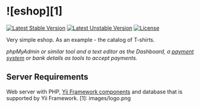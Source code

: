 ![eshop][1]
=======
[![Latest Stable Version](https://poser.pugx.org/earthperson/eshop/v/stable.svg)](https://packagist.org/packages/earthperson/eshop) [![Latest Unstable Version](https://poser.pugx.org/earthperson/eshop/v/unstable.svg)](https://packagist.org/packages/earthperson/eshop) [![License](https://poser.pugx.org/earthperson/eshop/license.svg)](https://packagist.org/packages/earthperson/eshop)

Very simple eshop. As an example - the catalog of T-shirts.

*phpMyAdmin or similar tool and a text editor as the Dashboard, a [payment system](https://money.yandex.ru/get/) or bank details as tools to accept payments.*

## Server Requirements
Web server with PHP, [Yii Framework components](https://github.com/yiisoft/yii) and database that is supported by Yii Framework.
[1]: images/logo.png
